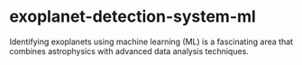 # exoplanet-detection-system-ml
Identifying exoplanets using machine learning (ML) is a fascinating area that combines astrophysics with advanced data analysis techniques.
